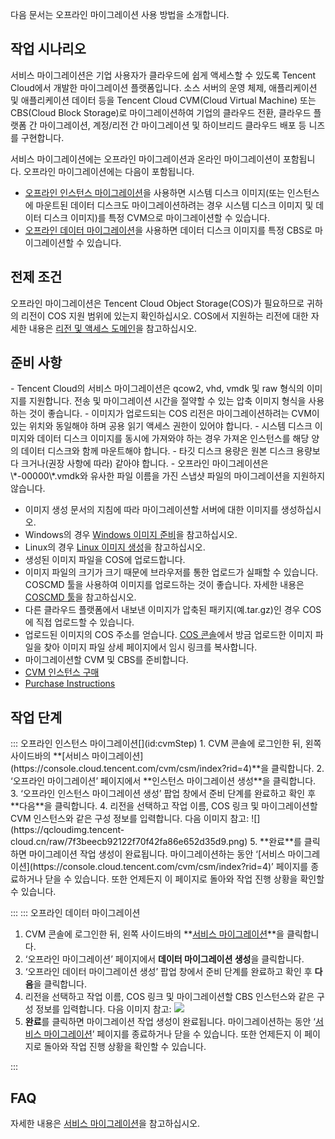 다음 문서는 오프라인 마이그레이션 사용 방법을 소개합니다.

## 작업 시나리오

서비스 마이그레이션은 기업 사용자가 클라우드에 쉽게 액세스할 수 있도록 Tencent Cloud에서 개발한 마이그레이션 플랫폼입니다. 소스 서버의 운영 체제, 애플리케이션 및 애플리케이션 데이터 등을 Tencent Cloud CVM(Cloud Virtual Machine) 또는 CBS(Cloud Block Storage)로 마이그레이션하여 기업의 클라우드 전환, 클라우드 플랫폼 간 마이그레이션, 계정/리전 간 마이그레이션 및 하이브리드 클라우드 배포 등 니즈를 구현합니다.

서비스 마이그레이션에는 오프라인 마이그레이션과 온라인 마이그레이션이 포함됩니다. 오프라인 마이그레이션에는 다음이 포함됩니다.
- [오프라인 인스턴스 마이그레이션](#cvmStep)을 사용하면 시스템 디스크 이미지(또는 인스턴스에 마운트된 데이터 디스크도 마이그레이션하려는 경우 시스템 디스크 이미지 및 데이터 디스크 이미지)를 특정 CVM으로 마이그레이션할 수 있습니다.
- [오프라인 데이터 마이그레이션](#csmStep)을 사용하면 데이터 디스크 이미지를 특정 CBS로 마이그레이션할 수 있습니다.

## 전제 조건

오프라인 마이그레이션은 Tencent Cloud Object Storage(COS)가 필요하므로 귀하의 리전이 COS 지원 범위에 있는지 확인하십시오.
COS에서 지원하는 리전에 대한 자세한 내용은 [리전 및 액세스 도메인](https://intl.cloud.tencent.com/document/product/436/6224)을 참고하십시오.

## 준비 사항


<dx-alert infotype="notice" title="">
- Tencent Cloud의 서비스 마이그레이션은 qcow2, vhd, vmdk 및 raw 형식의 이미지를 지원합니다. 전송 및 마이그레이션 시간을 절약할 수 있는 압축 이미지 형식을 사용하는 것이 좋습니다.
- 이미지가 업로드되는 COS 리전은 마이그레이션하려는 CVM이 있는 위치와 동일해야 하며 공용 읽기 액세스 권한이 있어야 합니다.
- 시스템 디스크 이미지와 데이터 디스크 이미지를 동시에 가져와야 하는 경우 가져온 인스턴스를 해당 양의 데이터 디스크와 함께 마운트해야 합니다.
- 타깃 디스크 용량은 원본 디스크 용량보다 크거나(권장 사항에 따라) 같아야 합니다.
- 오프라인 마이그레이션은 \*-00000\*.vmdk와 유사한 파일 이름을 가진 스냅샷 파일의 마이그레이션을 지원하지 않습니다.
</dx-alert>



- 이미지 생성 문서의 지침에 따라 마이그레이션할 서버에 대한 이미지를 생성하십시오.
 - Windows의 경우 [Windows 이미지 준비](https://intl.cloud.tencent.com/document/product/213/17815)을 참고하십시오.
 - Linux의 경우 [Linux 이미지 생성](https://intl.cloud.tencent.com/document/product/213/17814)을 참고하십시오.
- 생성된 이미지 파일을 COS에 업로드합니다.  
 - 이미지 파일의 크기가 크기 때문에 브라우저를 통한 업로드가 실패할 수 있습니다. COSCMD 툴을 사용하여 이미지를 업로드하는 것이 좋습니다. 자세한 내용은 [COSCMD 툴](https://intl.cloud.tencent.com/document/product/436/10976)을 참고하십시오.  
 - 다른 클라우드 플랫폼에서 내보낸 이미지가 압축된 패키지(예.tar.gz)인 경우 COS에 직접 업로드할 수 있습니다.
- 업로드된 이미지의 COS 주소를 얻습니다.
[COS 콘솔](https://console.cloud.tencent.com/cos5/bucket)에서 방금 업로드한 이미지 파일을 찾아 이미지 파일 상세 페이지에서 임시 링크를 복사합니다.
- 마이그레이션할 CVM 및 CBS를 준비합니다.
 - [CVM 인스턴스 구매](https://buy.intl.cloud.tencent.com/cvm?tab=custom&step=1&devPayMode=spotpaid&regionId=8&templateCreateMode=createLt)
 - [Purchase Instructions](https://intl.cloud.tencent.com/document/product/362/32414)


## 작업 단계
<dx-tabs>
::: 오프라인 인스턴스 마이그레이션[](id:cvmStep)
1. CVM 콘솔에 로그인한 뒤, 왼쪽 사이드바의 **[서비스 마이그레이션](https://console.cloud.tencent.com/cvm/csm/index?rid=4)**을 클릭합니다.
2. ‘오프라인 마이그레이션’ 페이지에서 **인스턴스 마이그레이션 생성**을 클릭합니다.
3. ‘오프라인 인스턴스 마이그레이션 생성’ 팝업 창에서 준비 단계를 완료하고 확인 후 **다음**을 클릭합니다.
4. 리전을 선택하고 작업 이름, COS 링크 및 마이그레이션할 CVM 인스턴스와 같은 구성 정보를 입력합니다. 다음 이미지 참고:
![](https://qcloudimg.tencent-cloud.cn/raw/7f3beecb92122f70f42fa86e652d35d9.png)
5. **완료**를 클릭하면 마이그레이션 작업 생성이 완료됩니다.
마이그레이션하는 동안 ‘[서비스 마이그레이션](https://console.cloud.tencent.com/cvm/csm/index?rid=4)’ 페이지를 종료하거나 닫을 수 있습니다. 또한 언제든지 이 페이지로 돌아와 작업 진행 상황을 확인할 수 있습니다. 



:::
::: 오프라인 데이터 마이그레이션[](id:csmStep)
1. CVM 콘솔에 로그인한 뒤, 왼쪽 사이드바의 **[서비스 마이그레이션](https://console.cloud.tencent.com/cvm/csm/index?rid=4)**을 클릭합니다.
2. ‘오프라인 마이그레이션’ 페이지에서 **데이터 마이그레이션 생성**을 클릭합니다.
3. ‘오프라인 데이터 마이그레이션 생성’ 팝업 창에서 준비 단계를 완료하고 확인 후 **다음**을 클릭합니다.
4. 리전을 선택하고 작업 이름, COS 링크 및 마이그레이션할 CBS 인스턴스와 같은 구성 정보를 입력합니다. 다음 이미지 참고:
![](https://qcloudimg.tencent-cloud.cn/raw/7bf477c4a8811b1fe1395fa018762c25.png)
5. **완료**를 클릭하면 마이그레이션 작업 생성이 완료됩니다.
마이그레이션하는 동안 ‘[서비스 마이그레이션](https://console.cloud.tencent.com/cvm/csm/index?rid=4)’ 페이지를 종료하거나 닫을 수 있습니다. 또한 언제든지 이 페이지로 돌아와 작업 진행 상황을 확인할 수 있습니다. 



:::
</dx-tabs>

## FAQ
자세한 내용은 [서비스 마이그레이션](https://intl.cloud.tencent.com/document/product/213/32395)을 참고하십시오.


